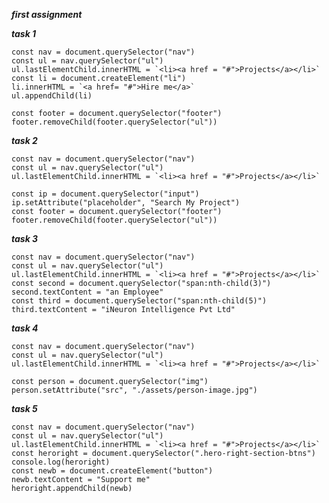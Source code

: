 ***first assignment***

***task 1***
    
    const nav = document.querySelector("nav")
    const ul = nav.querySelector("ul")
    ul.lastElementChild.innerHTML = `<li><a href = "#">Projects</a></li>`
    const li = document.createElement("li")
    li.innerHTML = `<a href= "#">Hire me</a>`
    ul.appendChild(li)
    
    const footer = document.querySelector("footer")
    footer.removeChild(footer.querySelector("ul"))

***task 2***

    const nav = document.querySelector("nav")
    const ul = nav.querySelector("ul")
    ul.lastElementChild.innerHTML = `<li><a href = "#">Projects</a></li>`

    const ip = document.querySelector("input")
    ip.setAttribute("placeholder", "Search My Project")
    const footer = document.querySelector("footer")
    footer.removeChild(footer.querySelector("ul"))

***task 3***

    const nav = document.querySelector("nav")
    const ul = nav.querySelector("ul")
    ul.lastElementChild.innerHTML = `<li><a href = "#">Projects</a></li>`
    const second = document.querySelector("span:nth-child(3)")
    second.textContent = "an Employee"
    const third = document.querySelector("span:nth-child(5)")
    third.textContent = "iNeuron Intelligence Pvt Ltd"

***task 4***

    const nav = document.querySelector("nav")
    const ul = nav.querySelector("ul")
    ul.lastElementChild.innerHTML = `<li><a href = "#">Projects</a></li>`

    const person = document.querySelector("img")
    person.setAttribute("src", "./assets/person-image.jpg")

***task 5***

    const nav = document.querySelector("nav")
    const ul = nav.querySelector("ul")
    ul.lastElementChild.innerHTML = `<li><a href = "#">Projects</a></li>`
    const heroright = document.querySelector(".hero-right-section-btns")
    console.log(heroright)
    const newb = document.createElement("button")
    newb.textContent = "Support me"
    heroright.appendChild(newb)


